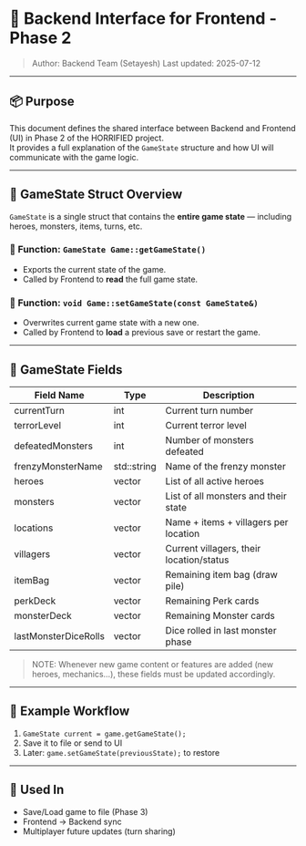 # 🔌 Backend Interface for Frontend - Phase 2

> Author: Backend Team  (Setayesh)
> Last updated: 2025-07-12

---

## 📦 Purpose

This document defines the shared interface between Backend and Frontend (UI) in Phase 2 of the HORRIFIED project.  
It provides a full explanation of the `GameState` structure and how UI will communicate with the game logic.

---

## 🧠 GameState Struct Overview

`GameState` is a single struct that contains the **entire game state** — including heroes, monsters, items, turns, etc.

### 🔻 Function: `GameState Game::getGameState()`
- Exports the current state of the game.
- Called by Frontend to **read** the full game state.

### 🔺 Function: `void Game::setGameState(const GameState&)`
- Overwrites current game state with a new one.
- Called by Frontend to **load** a previous save or restart the game.

---

## 📑 GameState Fields

| Field Name            | Type                    | Description                                  |
|-----------------------|-------------------------|----------------------------------------------|
| currentTurn           | int                     | Current turn number                          |
| terrorLevel           | int                     | Current terror level                         |
| defeatedMonsters      | int                     | Number of monsters defeated                  |
| frenzyMonsterName     | std::string             | Name of the frenzy monster                   |
| heroes                | vector<HeroState>       | List of all active heroes                    |
| monsters              | vector<MonsterState>    | List of all monsters and their state         |
| locations             | vector<LocationState>   | Name + items + villagers per location        |
| villagers             | vector<VillagerState>   | Current villagers, their location/status     |
| itemBag               | vector<Item>            | Remaining item bag (draw pile)               |
| perkDeck              | vector<PerkCard>        | Remaining Perk cards                         |
| monsterDeck           | vector<MonsterCard>     | Remaining Monster cards                      |
| lastMonsterDiceRolls  | vector<string>          | Dice rolled in last monster phase            |

>  NOTE: Whenever new game content or features are added (new heroes, mechanics…), these fields must be updated accordingly.

---

## 🔁 Example Workflow

1. `GameState current = game.getGameState();`  
2. Save it to file or send to UI
3. Later: `game.setGameState(previousState);` to restore

---

## 🧪 Used In

- Save/Load game to file (Phase 3)
- Frontend → Backend sync
- Multiplayer future updates (turn sharing)


